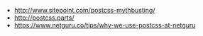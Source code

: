 - http://www.sitepoint.com/postcss-mythbusting/
- http://postcss.parts/
- https://www.netguru.co/tips/why-we-use-postcss-at-netguru
